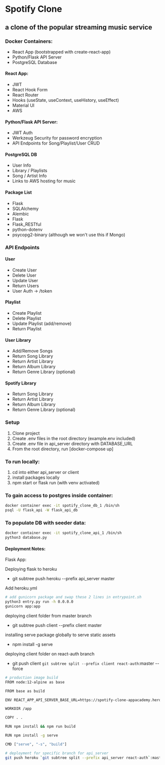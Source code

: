 # Spotify Clone
## a clone of the popular streaming music service

### Docker Containers:
- React App (bootstrapped with create-react-app)
- Python/Flask API Server
- PostgreSQL Database

#### React App:
- JWT
- React Hook Form
- React Router
- Hooks (useState, useContext, useHistory, useEffect)
- Material UI
- AWS

#### Python/Flask API Server:
- JWT Auth
- Werkzeug Security for password encryption
- API Endpoints for Song/Playlist/User CRUD

#### PostgreSQL DB
- User Info
- Library / Playlists
- Song / Artist Info
- Links to AWS hosting for music


#### Package List
- Flask
- SQLAlchemy
- Alembic
- Flask
- Flask_RESTful
- python-dotenv
- psycopg2-binary (although we won't use this if Mongo)

### API Endpoints

#### User
- Create User
- Delete User
- Update User
- Return Users
- User Auth -> /token

#### Playlist
- Create Playlist
- Delete Playlist
- Update Playlist (add/remove)
- Return Playlist

#### User Library
- Add/Remove Songs
- Return Song Library
- Return Artist Library
- Return Album Library
- Return Genre Library (optional)

#### Spotify Library
- Return Song Library
- Return Artist Library
- Return Album Library
- Return Genre Library (optional)


### Setup
1. Clone project
2. Create .env files in the root directory (example.env included)
3. Create .env file in api_server directory with DATABASE_URL
4. From the root directory, run [docker-compose up]

### To run locally:
1. cd into either api_server or client
2. install packages locally
3. npm start or flask run (with venv activated)

### To gain access to postgres inside container:
```bash
docker container exec -it spotify_clone_db_1 /bin/sh
psql -U flask_api -W flask_api_db
```
### To populate DB with seeder data:
```bash
docker container exec -it spotify_clone_api_1 /bin/sh
python3 database.py
```

#### Deployment Notes:
Flask App:

Deploying flask to heroku
- git subtree push heroku --prefix api_server master

Add heroku.yml
```bash
# add gunicorn package and swap these 2 lines in entrypoint.sh
python3 entry.py run -h 0.0.0.0
gunicorn app:app
```

deploying client folder from master branch
- git subtree push client --prefix client master


installing serve package globally to serve static assets
- npm install -g serve

deploying client folder on react-auth branch
- git push client `git subtree split --prefix client react-auth`:master --force

```bash
# production image build
FROM node:12-alpine as base

FROM base as build

ENV REACT_APP_API_SERVER_BASE_URL=https://spotify-clone-appacademy.herokuapp.com

WORKDIR /app

COPY . .

RUN npm install && npm run build

RUN npm install -g serve

CMD ["serve", "-s", "build"]
```

```bash
# deployment for specific branch for api_server
git push heroku `git subtree split --prefix api_server react-auth`:master --force
```
